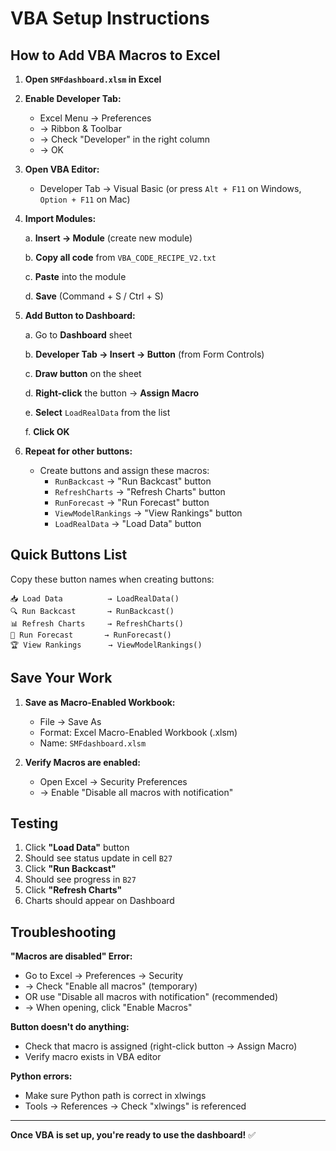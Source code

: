 # VBA Setup Instructions

## How to Add VBA Macros to Excel

1. **Open `SMFdashboard.xlsm` in Excel**

2. **Enable Developer Tab:**
   - Excel Menu → Preferences
   - → Ribbon & Toolbar
   - → Check "Developer" in the right column
   - → OK

3. **Open VBA Editor:**
   - Developer Tab → Visual Basic (or press `Alt + F11` on Windows, `Option + F11` on Mac)

4. **Import Modules:**

   a. **Insert → Module** (create new module)
   
   b. **Copy all code** from `VBA_CODE_RECIPE_V2.txt`
   
   c. **Paste** into the module
   
   d. **Save** (Command + S / Ctrl + S)

5. **Add Button to Dashboard:**

   a. Go to **Dashboard** sheet
   
   b. **Developer Tab → Insert → Button** (from Form Controls)
   
   c. **Draw button** on the sheet
   
   d. **Right-click** the button → **Assign Macro**
   
   e. **Select** `LoadRealData` from the list
   
   f. **Click OK**

6. **Repeat for other buttons:**

   - Create buttons and assign these macros:
     - `RunBackcast` → "Run Backcast" button
     - `RefreshCharts` → "Refresh Charts" button
     - `RunForecast` → "Run Forecast" button
     - `ViewModelRankings` → "View Rankings" button
     - `LoadRealData` → "Load Data" button

## Quick Buttons List

Copy these button names when creating buttons:

```
📥 Load Data          → LoadRealData()
🔍 Run Backcast       → RunBackcast()
📊 Refresh Charts     → RefreshCharts()
🔮 Run Forecast       → RunForecast()
🏆 View Rankings      → ViewModelRankings()
```

## Save Your Work

1. **Save as Macro-Enabled Workbook:**
   - File → Save As
   - Format: Excel Macro-Enabled Workbook (.xlsm)
   - Name: `SMFdashboard.xlsm`

2. **Verify Macros are enabled:**
   - Open Excel → Security Preferences
   - → Enable "Disable all macros with notification"

## Testing

1. Click **"Load Data"** button
2. Should see status update in cell `B27`
3. Click **"Run Backcast"**
4. Should see progress in `B27`
5. Click **"Refresh Charts"**
6. Charts should appear on Dashboard

## Troubleshooting

**"Macros are disabled" Error:**
- Go to Excel → Preferences → Security
- → Check "Enable all macros" (temporary)
- OR use "Disable all macros with notification" (recommended)
- → When opening, click "Enable Macros"

**Button doesn't do anything:**
- Check that macro is assigned (right-click button → Assign Macro)
- Verify macro exists in VBA editor

**Python errors:**
- Make sure Python path is correct in xlwings
- Tools → References → Check "xlwings" is referenced

---

**Once VBA is set up, you're ready to use the dashboard!** ✅
